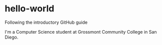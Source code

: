 # hello-world
Following the introductory GitHub guide

I'm a Computer Science student at Grossmont Community College in San Diego.
